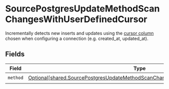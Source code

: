 # SourcePostgresUpdateMethodScanChangesWithUserDefinedCursor

Incrementally detects new inserts and updates using the <a href="https://docs.airbyte.com/understanding-airbyte/connections/incremental-append/#user-defined-cursor">cursor column</a> chosen when configuring a connection (e.g. created_at, updated_at).


## Fields

| Field                                                                                                                                                                            | Type                                                                                                                                                                             | Required                                                                                                                                                                         | Description                                                                                                                                                                      |
| -------------------------------------------------------------------------------------------------------------------------------------------------------------------------------- | -------------------------------------------------------------------------------------------------------------------------------------------------------------------------------- | -------------------------------------------------------------------------------------------------------------------------------------------------------------------------------- | -------------------------------------------------------------------------------------------------------------------------------------------------------------------------------- |
| `method`                                                                                                                                                                         | [Optional[shared.SourcePostgresUpdateMethodScanChangesWithUserDefinedCursorMethod]](undefined/models/shared/sourcepostgresupdatemethodscanchangeswithuserdefinedcursormethod.md) | :heavy_check_mark:                                                                                                                                                               | N/A                                                                                                                                                                              |